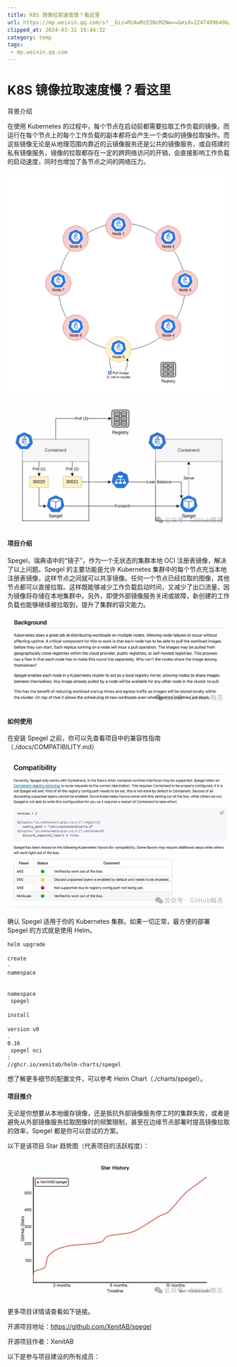 ```yaml
---
title: K8S 镜像拉取速度慢？看这里
url: https://mp.weixin.qq.com/s?__biz=MzAwMzE5NzM2Nw==&mid=2247489649&idx=1&sn=9a47e93dec86ffb6138395af57832c27&chksm=9b3f88a9ac4801bf9754c8b2ae54fed871fc819813cd5e02ce75a2fd3e63dfc5a3172a2a7602&mpshare=1&scene=1&srcid=0216X4X8wTypigWnRzUcYux4&sharer_shareinfo=40a24ab5afaf009dece1d6481f968884&sharer_shareinfo_first=40a24ab5afaf009dece1d6481f968884#rd
clipped_at: 2024-03-31 19:44:32
category: temp
tags: 
 - mp.weixin.qq.com
---
```



# K8S 镜像拉取速度慢？看这里

背景介绍

在使用 Kubernetes 的过程中，每个节点在启动前都需要拉取工作负载的镜像，而运行在每个节点上的每个工作负载的副本都将会产生一个类似的镜像拉取操作。而这些镜像无论是从地理范围内靠近的云镜像服务还是公共的镜像服务，或自搭建的私有镜像服务，镜像的拉取都存在一定的跨网络访问的开销，会直接影响工作负载的启动速度，同时也增加了各节点之间的网络压力。

![图片](assets/1711885472-b5699db72b4c409bb45840a1ea971879.gif "null")

![图片](assets/1711885472-0224755f1ee92ba0e81d334cb808c5bd.webp "null")

#### 项目介绍

Spegel，瑞典语中的“镜子”，作为一个无状态的集群本地 OCI 注册表镜像，解决了以上问题。Spegel 的主要功能是允许 Kubernetes 集群中的每个节点充当本地注册表镜像，这样节点之间就可以共享镜像。任何一个节点已经拉取的图像，其他节点都可以直接拉取。这样既能够减少工作负载启动时间，又减少了出口流量，因为镜像将存储在本地集群中。另外，即使外部镜像服务关闭或故障，新创建的工作负载也能够继续被拉取到，提升了集群的容灾能力。

![图片](assets/1711885472-1ed06e93068c2be6301b03499c939fd1.webp "null")

#### 如何使用

在安装 Spegel 之前，你可以先查看项目中的兼容性指南（./docs/COMPATIBILITY.md）

![图片](assets/1711885472-2ff88ccfc7273f4765d1227d9c22c263.webp "null")

确认 Spegel 适用于你的 Kubernetes 集群。如果一切正常，最方便的部署 Spegel 的方式就是使用 Helm。

```plain
helm upgrade

create
-
namespace


namespace
 spegel

install

version v0
.
0.16
 spegel oci
:
//ghcr.io/xenitab/helm-charts/spegel
```

想了解更多细节的配置文件，可以参考 Helm Chart（./charts/spegel）。

#### 项目推介

无论是你想要从本地缓存镜像，还是抵抗外部镜像服务停工时的集群失败，或者是避免从外部镜像服务拉取图像时的频繁限制，甚至在边缘节点部署时提高镜像拉取的效率，Spegel 都是你可以尝试的方案。

以下是该项目 Star 趋势图（代表项目的活跃程度）：

![图片](assets/1711885472-194b2ef65162e0574bac53c591ed097a.webp)

更多项目详情请查看如下链接。

开源项目地址：https://github.com/XenitAB/spegel

开源项目作者：XenitAB

以下是参与项目建设的所有成员：